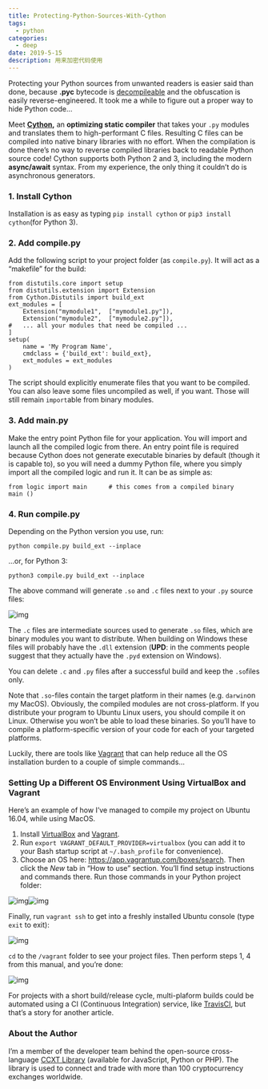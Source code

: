 ```yaml
---
title: Protecting-Python-Sources-With-Cython
tags:
  - python
categories:
  - deep
date: 2019-5-15
description: 用来加密代码使用
---
```


Protecting your Python sources from unwanted readers is easier said than done, because **.pyc** bytecode is [decompileable](https://github.com/rocky/python-uncompyle6) and the obfuscation is easily reverse-engineered. It took me a while to figure out a proper way to hide Python code…

Meet [**Cython**](http://cython.org/)**,** an **optimizing static compiler** that takes your `.py` modules and translates them to high-performant C files. Resulting C files can be compiled into native binary libraries with no effort. When the compilation is done there’s no way to reverse compiled libraries back to readable Python source code! Cython supports both Python 2 and 3, including the modern **async/await** syntax. From my experience, the only thing it couldn’t do is asynchronous generators.

### 1. Install Cython

Installation is as easy as typing `pip install cython` or `pip3 install cython`(for Python 3).

### 2. Add compile.py

Add the following script to your project folder (as `compile.py`). It will act as a “makefile” for the build:

```
from distutils.core import setup
from distutils.extension import Extension
from Cython.Distutils import build_ext
ext_modules = [
    Extension("mymodule1",  ["mymodule1.py"]),
    Extension("mymodule2",  ["mymodule2.py"]),
#   ... all your modules that need be compiled ...
]
setup(
    name = 'My Program Name',
    cmdclass = {'build_ext': build_ext},
    ext_modules = ext_modules
)
```

The script should explicitly enumerate files that you want to be compiled. You can also leave some files uncompiled as well, if you want. Those will still remain `import`able from binary modules.

### 3. Add main.py

Make the entry point Python file for your application. You will import and launch all the compiled logic from there. An entry point file is required because Cython does not generate executable binaries by default (though it is capable to), so you will need a dummy Python file, where you simply import all the compiled logic and run it. It can be as simple as:

```
from logic import main      # this comes from a compiled binary
main ()
```

### 4. Run compile.py

Depending on the Python version you use, run:

```
python compile.py build_ext --inplace
```

…or, for Python 3:

```
python3 compile.py build_ext --inplace
```

The above command will generate `.so` and `.c` files next to your `.py` source files:



![img](https://cdn-images-1.medium.com/max/1600/1*KQCTp5cE9R84Ku_0oaG1Cw.png)

The `.c` files are intermediate sources used to generate `.so` files, which are binary modules you want to distribute. When building on Windows these files will probably have the `.dll` extension (**UPD**: in the comments people suggest that they actually have the `.pyd` extension on Windows).

You can delete `.c` and `.py` files after a successful build and keep the `.so`files only.

Note that `.so`-files contain the target platform in their names (e.g. `darwin`on my MacOS). Obviously, the compiled modules are not cross-platform. If you distribute your program to Ubuntu Linux users, you should compile it on Linux. Otherwise you won’t be able to load these binaries. So you’ll have to compile a platform-specific version of your code for each of your targeted platforms.

Luckily, there are tools like [Vagrant](https://www.vagrantup.com/) that can help reduce all the OS installation burden to a couple of simple commands…

### Setting Up a Different OS Environment Using VirtualBox and Vagrant

Here’s an example of how I’ve managed to compile my project on Ubuntu 16.04, while using MacOS.

1. Install [VirtualBox](https://www.virtualbox.org/wiki/Downloads) and [Vagrant](https://www.vagrantup.com/).
2. Run `export VAGRANT_DEFAULT_PROVIDER=virtualbox` (you can add it to your Bash startup script at `~/.bash_profile` for convenience).
3. Choose an OS here: <https://app.vagrantup.com/boxes/search>. Then click the *New* tab in “How to use” section. You’ll find setup instructions and commands there. Run those commands in your Python project folder:



![img](https://cdn-images-1.medium.com/max/1600/1*s4uPRId_oMQAFqSV1j4WjQ.png)![img](https://cdn-images-1.medium.com/max/2000/1*s4uPRId_oMQAFqSV1j4WjQ.png)

Finally, run `vagrant ssh` to get into a freshly installed Ubuntu console (type `exit` to exit):



![img](https://cdn-images-1.medium.com/max/1600/1*V5nAJ1gFlWbFTxpOPFg8Lw.png)

`cd` to the `/vagrant` folder to see your project files. Then perform steps 1, 4 from this manual, and you’re done:



![img](https://cdn-images-1.medium.com/max/1600/1*peFjOUpkICaIxgvMpXv6VA.png)

For projects with a short build/release cycle, multi-plaform builds could be automated using a CI (Continuous Integration) service, like [TravisCI](https://travis-ci.org/), but that’s a story for another article.

### About the Author

I’m a member of the developer team behind the open-source cross-language [CCXT Library](https://github.com/ccxt-dev/ccxt) (available for JavaScript, Python or PHP). The library is used to connect and trade with more than 100 cryptocurrency exchanges worldwide.
